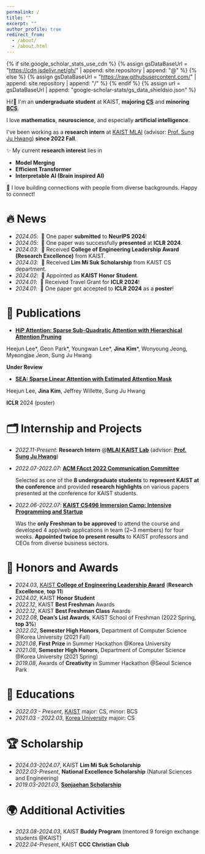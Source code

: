 ```yaml
---
permalink: /
title: ""
excerpt: ""
author_profile: true
redirect_from: 
  - /about/
  - /about.html
---
```


{% if site.google_scholar_stats_use_cdn %}
{% assign gsDataBaseUrl = "https://cdn.jsdelivr.net/gh/" | append: site.repository | append: "@" %}
{% else %}
{% assign gsDataBaseUrl = "https://raw.githubusercontent.com/" | append: site.repository | append: "/" %}
{% endif %}
{% assign url = gsDataBaseUrl | append: "google-scholar-stats/gs_data_shieldsio.json" %}

<span class='anchor' id='about-me'></span>

Hi!👋 
I'm an **undergraduate student** at KAIST, **majoring [CS](https://cs.kaist.ac.kr/)** and **minoring [BCS](https://bcs.kaist.ac.kr/)**.  

I love **mathematics**, **neuroscience**, and especially **artificial intelligence**.

I've been working as a **research intern** at [KAIST MLAI](https://www.mlai-kaist.com/) (advisor: [Prof. Sung Ju Hwang](http://www.sungjuhwang.com/)) **since 2022 Fall**.

✨ My current **research interest** lies in
- <span >**Model Merging**</span>
- <span >**Efficient Transformer**</span>
- <span >**Interpretable AI (Brain inspired AI)**</span>

🌱 I love building connections with people from diverse backgrounds. Happy to connect!

# 🔥 News
- *2024.05*: &nbsp;🎉 One paper **submitted** to **NeurIPS 2024**! 
- *2024.05*: &nbsp;📢 One paper was successfully **presented** at **ICLR 2024**.
- *2024.03*: &nbsp;🏅 Received **College of Engineering Leadership Award (Research Excellence)** from KAIST.
- *2024.03*: &nbsp;🏅 Received **Lim Mi Suk Scholarship** from KAIST CS department.
- *2024.02*: &nbsp;🏅 Appointed as **KAIST Honor Student**.
- *2024.01*: &nbsp;🛫 Received Travel Grant for **ICLR 2024**!
- *2024.01*: &nbsp;🎉 One paper got accepted to **ICLR 2024** as a **poster**!

# 📝 Publications 

- [**HiP Attention: Sparse Sub-Quadratic Attention with Hierarchical Attention Pruning**](https://arxiv.org/pdf/2406.09827)

Heejun Lee*, Geon Park*, Youngwan Lee*, **Jina Kim***, Wonyoung Jeong, Myeongjae Jeon, Sung Ju Hwang

**Under Review**

- [**SEA: Sparse Linear Attention with Estimated Attention Mask**](https://arxiv.org/pdf/2310.01777)

Heejun Lee, **Jina Kim**, Jeffrey Willette, Sung Ju Hwang

**ICLR** 2024 (poster)


# 🗂️ Internship and Projects

- *2022.11-Present*: **Research Intern** @[**MLAI KAIST Lab**](https://www.mlai-kaist.com/) (advisor: [**Prof. Sung Ju Hwang**](http://www.sungjuhwang.com/))
- *2022.07-2022.07*: [**ACM FAcct 2022 Communication Committee**](https://facctconference.org/2022/)

  Selected as one of the **8 undergraduate students** to **represent KAIST at the conference** and provided **research highlights** on various papers presented at the conference for KAIST students.

- *2022.06-2022.07*: [**KAIST CS496 Immersion Camp: Intensive Programming and Startup**](https://madcamp.io/)

  Was the **only Freshman to be approved** to attend the course and developed 4 app/web applications in team (2~3 members) for four weeks. **Appointed twice to present results** to KAIST professors and CEOs from diverse business sectors.


# 🏅 Honors and Awards
- *2024.03*, [KAIST **College of Engineering Leadership Award**](https://engineering.kaist.ac.kr/student/innovator) (**Research Excellence**, **top 11**)
- *2024.02*, KAIST **Honor Student**
- *2022.12*, KAIST **Best Freshman** Awards
- *2022.12*, KAIST **Best Freshman Class** Awards
- *2022.08*, **Dean’s List Awards**, KAIST School of Freshman (2022 Spring, **top 3%**)
- *2022.02*, **Semester High Honors**, Department of Computer Science @Korea University (2021 Fall)
- *2021.08*, **First Prize** in Summer Hackathon @Korea University
- *2021.08*, **Semester High Honors**, Department of Computer Science @Korea University (2021 Spring)
- *2019.08*, Awards of **Creativity** in Summer Hackathon @Seoul Science Park

# 📖 Educations
- *2022.03 - Present*, [KAIST](https://www.kaist.ac.kr/en/) major: CS, minor: BCS
- *2021.03 - 2022.03*, [Korea University](https://www.korea.edu/mbshome/mbs/en/index.do) majoir: CS

# 🏆 Scholarship
- *2024.03-2024.07*, KAIST **Lim Mi Suk Scholarship**
- *2022.03-Present*, **National Excellence Scholarship** (Natural Sciences and Engineering)
- *2019.03-2021.03*, [**Sonjaehan Scholarship**](https://www.sonjaehan.com/index.php)

# 🌍 Additional Activities
- *2023.08-2024.03*, KAIST **Buddy Program** (mentored 9 foreign exchange students @KAIST)
- *2022.04-Present*, KAIST **CCC Christian Club**
